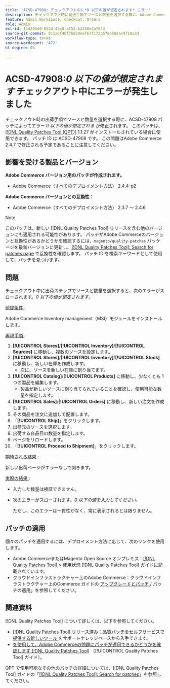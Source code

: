 ```yaml
---
title: 'ACSD-47908: チェックアウト中に*0 以下の値が想定されます* エラー'
description: チェックアウト時に発送手順でソースと数量を選択する際に、Adobe Commerceエラー*0 以下の値が想定されます*を修正するために ACSD-47908 パッチを適用してください。
feature: Admin Workspace, Checkout, Orders
role: Admin
exl-id: f1429bd9-652d-43c0-af52-b2258e2a7643
source-git-commit: 011a6f46f76029eaf67f172b576e58dac9710a3d
workflow-type: tm+mt
source-wordcount: '472'
ht-degree: 0%

---
```


# ACSD-47908:*0 以下の値が想定されます* チェックアウト中にエラーが発生しました

チェックアウト時の出荷手順でソースと数量を選択する際に、ACSD-47908 パッチによってエラー *0 以下の値が想定される* が修正されます。 このパッチは、[[!DNL Quality Patches Tool (QPT)]](https://experienceleague.adobe.com/en/docs/commerce-operations/tools/quality-patches-tool/quality-patches-tool-to-self-serve-quality-patches) 1.1.27 がインストールされている場合に使用できます。 パッチ ID は ACSD-47908 です。 この問題はAdobe Commerce 2.4.7 で修正される予定であることに注意してください。

## 影響を受ける製品とバージョン

**Adobe Commerce バージョン用のパッチが作成されます。**

* Adobe Commerce（すべてのデプロイメント方法） 2.4.4-p2

**Adobe Commerce バージョンとの互換性：**

* Adobe Commerce（すべてのデプロイメント方法） 2.3.7 ～ 2.4.6

>[!NOTE]
>
>このパッチは、新しい [!DNL Quality Patches Tool] リリースを含む他のバージョンにも適用される可能性があります。 パッチがAdobe Commerceのバージョンと互換性があるかどうかを確認するには、`magento/quality-patches` パッケージを最新バージョンに更新し、[[!DNL Quality Patches Tool]: Search for patches page](https://experienceleague.adobe.com/tools/commerce-quality-patches/index.html) で互換性を確認します。 パッチ ID を検索キーワードとして使用して、パッチを見つけます。

## 問題

チェックアウト中に出荷ステップでソースと数量を選択すると、次のエラーがスローされます。*0 以下の値が想定されます*。

<u> 前提条件 </u>:

Adobe Commerce Inventory management（MSI）モジュールをインストールします。

<u> 再現手順 </u>:

1. **[!UICONTROL Stores]**/**[!UICONTROL Inventory]**/**[!UICONTROL Sources]** に移動し、複数のソースを設定します。
1. **[!UICONTROL Stores]**/**[!UICONTROL Inventory]**/**[!UICONTROL Stock]** に移動し、新しい在庫を作成します。
   * 次に、ソースを新しい在庫に割り当てます。
1. **[!UICONTROL Catalog]**/**[!UICONTROL Products]** に移動し、少なくとも 1 つの製品を編集します。
   * 製品が新しいソースに割り当てられていることを確認し、使用可能な数量を指定します。
1. **[!UICONTROL Sales]**/**[!UICONTROL Orders]** に移動し、新しい注文を作成します。
1. その商品を注文に追加して配置します。
1. 「**[!UICONTROL Ship]**」をクリックします。
1. 出荷元のソースを選択します。
1. 出荷する各品目の数量を指定します。
1. ページをリロードします。
1. 「**[!UICONTROL Proceed to Shipment]**」をクリックします。

<u> 期待される結果 </u>:

新しい出荷ページがエラーなしで開きます。

<u> 実際の結果 </u>:

* 入力した数量は検証できません。
* 次のエラーがスローされます。*0 以下の値を入力してください*。

  ただし、このエラーは一貫性がなく、常に表示されるとは限りません。

## パッチの適用

個々のパッチを適用するには、デプロイメント方法に応じて、次のリンクを使用します。

* Adobe CommerceまたはMagento Open Source オンプレミス：[[!DNL Quality Patches Tool] > 使用状況 ](/help/tools/quality-patches-tool/usage.md) [!DNL Quality Patches Tool] ガイドに記載されています。
* クラウドインフラストラクチャー上のAdobe Commerce：クラウドインフラストラクチャー上のCommerce ガイドの [ アップグレードとパッチ ](https://experienceleague.adobe.com/docs/commerce-cloud-service/user-guide/develop/upgrade/apply-patches.html)/ パッチの適用」を参照してください。

## 関連資料

[!DNL Quality Patches Tool] について詳しくは、以下を参照してください。

* [[!DNL Quality Patches Tool]  リリース済み：品質パッチをセルフサービスで提供する新しいツール ](https://experienceleague.adobe.com/en/docs/commerce-operations/tools/quality-patches-tool/quality-patches-tool-to-self-serve-quality-patches) をサポートナレッジベースから入手できます。
* [ を使用して、Adobe Commerceの問題にパッチが適用できるかどうかを確認します  [!DNL Quality Patches Tool]](/help/tools/quality-patches-tool/patches-available-in-qpt/check-patch-for-magento-issue-with-magento-quality-patches.md) （[!UICONTROL Quality Patches Tool] ガイド）。


QPT で使用可能なその他のパッチの詳細については、[!DNL Quality Patches Tool] ガイドの「[[!DNL Quality Patches Tool]: Search for patches](https://experienceleague.adobe.com/tools/commerce-quality-patches/index.html)」を参照してください。

